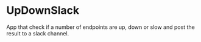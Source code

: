 # UpDownSlack
App that check if a number of endpoints are up, down or slow and post the result to a slack channel.
